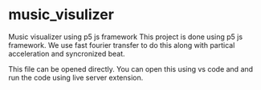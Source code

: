 # music_visulizer
Music visualizer using p5 js framework
This project is done using p5 js framework. We use fast fourier transfer to do this along with partical acceleration and syncronized beat.

This file can be opened directly.
You can open this using vs code and and run the code using live server extension. 
